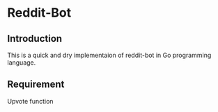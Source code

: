 # Reddit-Bot

## Introduction

This is a quick and dry implementaion of reddit-bot in Go programming language.

## Requirement

Upvote function
